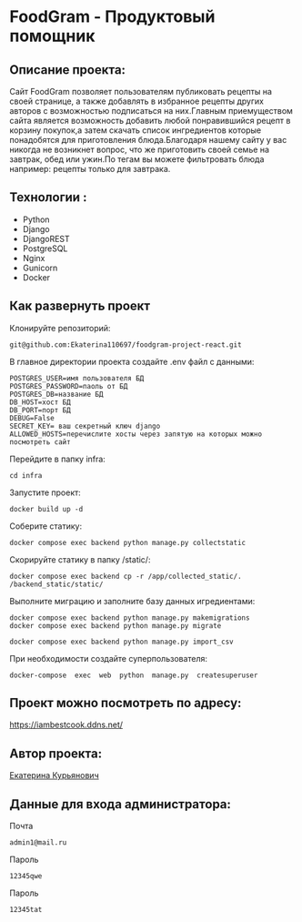# FoodGram - Продуктовый помощник
## Описание проекта:
Сайт FoodGram позволяет пользователям публиковать рецепты на своей странице, а также добавлять в избранное рецепты других авторов с возможностью подписаться на них.Главным приемуществом сайта является возможность добавить любой понравившийся рецепт в корзину покупок,а затем скачать список ингредиентов которые понадобятся для приготовления блюда.Благодаря нашему сайту у вас никогда не возникнет вопрос, что же приготовить своей семье на завтрак, обед или ужин.По тегам вы можете фильтровать блюда например: рецепты только для завтрака.
## Технологии :
* Python
* Django
* DjangoREST  
* PostgreSQL
* Nginx
* Gunicorn
* Docker
## Как развернуть проект

Клонируйте репозиторий:

```
git@github.com:Ekaterina110697/foodgram-project-react.git
```
В главное директории проекта создайте .env файл с данными:

```
POSTGRES_USER=имя пользователя БД
POSTGRES_PASSWORD=паоль от БД
POSTGRES_DB=название БД
DB_HOST=хост БД
DB_PORT=порт БД
DEBUG=False
SECRET_KEY= ваш секретный ключ django
ALLOWED_HOSTS=перечислите хосты через запятую на которых можно посмотреть сайт
```

Перейдите в папку infra:

```
cd infra
```

Запустите проект:

```
docker build up -d
```

Соберите статику:

```
docker compose exec backend python manage.py collectstatic 
```
Скорируйте статику в папку /static/:
 ```
docker compose exec backend cp -r /app/collected_static/. /backend_static/static/
```
Выполните миграцию и заполните базу данных игредиентами:

```
docker compose exec backend python manage.py makemigrations
docker compose exec backend python manage.py migrate
```
```
docker compose exec backend python manage.py import_csv
```
При необходимости создайте суперпользователя:
```
docker-compose  exec  web  python  manage.py  createsuperuser
```
## Проект можно посмотреть по адресу:
https://iambestcook.ddns.net/

## Автор проекта:
[Екатерина Курьянович](https://github.com/Ekaterina110697)

## Данные для входа администратора:
Почта
```
admin1@mail.ru
```
Пароль
```
12345qwe
```

Пароль
```
12345tat
```

